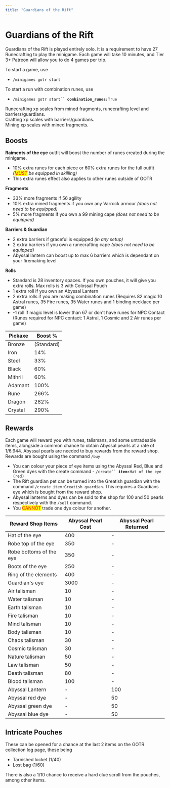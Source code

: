```yaml
---
title: "Guardians of the Rift"
---
```


# Guardians of the Rift

Guardians of the Rift is played entirely solo. It is a requirement to have 27 Runecrafting to play the minigame. Each game will take 10 minutes, and Tier 3+ Patreon will allow you to do 4 games per trip.

To start a game, use

- `/minigames gotr start`

To start a run with combination runes, use

- `/minigames gotr start`` `**`combination_runes:`**`True`

Runecrafting xp scales from mined fragments, runecrafting level and barriers/guardians.\
Crafting xp scales with barriers/guardians.\
Mining xp scales with mined fragments.

## **Boosts**

**Raiments of the eye** outfit will boost the number of runes created during the minigame.

- 10% extra runes for each piece or 60% extra runes for the full outfit _(<mark style="color:red;">MUST</mark> be equipped in skilling)_
- This extra runes effect also applies to other runes outside of GOTR

**Fragments**

- 33% more fragments if 56 agility
- 10% extra mined fragments if you own any Varrock armour _(does not need to be equipped)_
- 5% more fragments if you own a 99 mining cape _(does not need to be equipped)_

**Barriers & Guardian**

- 2 extra barriers if graceful is equipped _(in any setup)_
- 2 extra barriers if you own a runecrafting cape _(does not need to be equipped)_
- Abyssal lantern can boost up to max 6 barriers which is dependant on your firemaking level

**Rolls**

- Standard is 28 inventory spaces. If you own pouches, it will give you extra rolls. Max rolls is 3 with Colossal Pouch
- 1 extra roll if you own an Abyssal Lantern
- 2 extra rolls if you are making combination runes (Requires 82 magic 10 Astral runes, 35 Fire runes, 35 Water runes and 1 binding necklace per game)
- \-1 roll if magic level is lower than 67 or don't have runes for NPC Contact\
  (Runes required for NPC contact: 1 Astral, 1 Cosmic and 2 Air runes per game)

| Pickaxe | Boost %    |
| ------- | ---------- |
| Bronze  | (Standard) |
| Iron    | 14%        |
| Steel   | 33%        |
| Black   | 60%        |
| Mithril | 60%        |
| Adamant | 100%       |
| Rune    | 266%       |
| Dragon  | 282%       |
| Crystal | 290%       |

## Rewards

Each game will reward you with runes, talismans, and some untradeable items, alongside a common chance to obtain Abyssal pearls at a rate of 1/6.944. Abyssal pearls are needed to buy rewards from the reward shop. Rewards are bought using the command `/buy`

- You can colour your piece of eye items using the Abyssal Red, Blue and Green dyes with the create command - `/create`` `**`item:`**`Hat of the eye (red)`
- The Rift guardian pet can be turned into the Greatish guardian with the command `/create item:Greatish guardian`. This requires a Guardians eye which is bought from the reward shop.
- Abyssal lanterns and dyes can be sold to the shop for 100 and 50 pearls respectively with the `/sell` command.
- You <mark style="color:red;">CANNOT</mark> trade one dye colour for another.

| **Reward Shop Items**   | **Abyssal Pearl Cost** | **Abyssal Pearl Returned** |
| ----------------------- | ---------------------- | -------------------------- |
| Hat of the eye          | 400                    | -                          |
| Robe top of the eye     | 350                    | -                          |
| Robe bottoms of the eye | 350                    | -                          |
| Boots of the eye        | 250                    | -                          |
| Ring of the elements    | 400                    | -                          |
| Guardian's eye          | 3000                   | -                          |
| Air talisman            | 10                     | -                          |
| Water talisman          | 10                     | -                          |
| Earth talisman          | 10                     | -                          |
| Fire talisman           | 10                     | -                          |
| Mind talisman           | 10                     | -                          |
| Body talisman           | 10                     | -                          |
| Chaos talisman          | 30                     | -                          |
| Cosmic talisman         | 30                     | -                          |
| Nature talisman         | 50                     | -                          |
| Law talisman            | 50                     | -                          |
| Death talisman          | 80                     | -                          |
| Blood talisman          | 100                    | -                          |
| Abyssal Lantern         | -                      | 100                        |
| Abyssal red dye         | -                      | 50                         |
| Abyssal green dye       | -                      | 50                         |
| Abyssal blue dye        | -                      | 50                         |

## Intricate Pouches

These can be opened for a chance at the last 2 items on the GOTR collection log page, these being

- Tarnished locket (1/40)
- Lost bag (1/60)

There is also a 1/10 chance to receive a hard clue scroll from the pouches, among other items.
